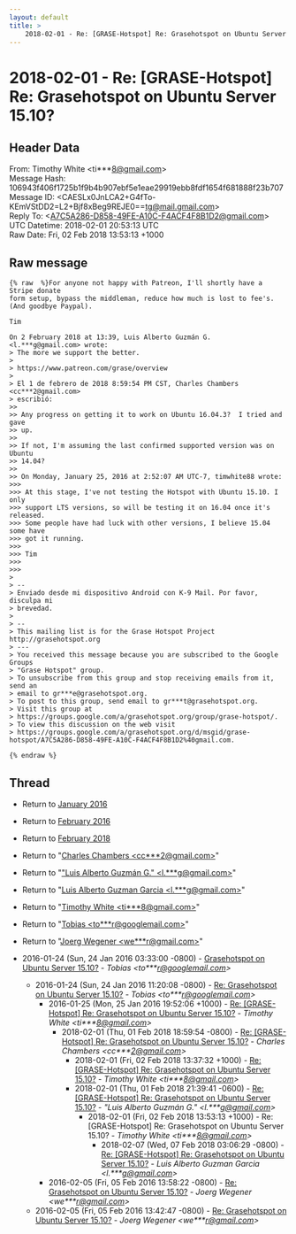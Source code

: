 ```yaml
---
layout: default
title: >
    2018-02-01 - Re: [GRASE-Hotspot] Re: Grasehotspot on Ubuntu Server 15.10?
---
```


# 2018-02-01 - Re: [GRASE-Hotspot] Re: Grasehotspot on Ubuntu Server 15.10?

## Header Data

From: Timothy White \<ti***8@gmail.com\><br>
Message Hash: 106943f406f1725b1f9b4b907ebf5e1eae29919ebb8fdf1654f681888f23b707<br>
Message ID: \<CAESLx0JnLCA2+G4fTo-KEmVStDD2=L2+Bjf8xBeg9REJE0==tg@mail.gmail.com\><br>
Reply To: \<A7C5A286-D858-49FE-A10C-F4ACF4F8B1D2@gmail.com\><br>
UTC Datetime: 2018-02-01 20:53:13 UTC<br>
Raw Date: Fri, 02 Feb 2018 13:53:13 +1000<br>

## Raw message

```
{% raw  %}For anyone not happy with Patreon, I'll shortly have a Stripe donate
form setup, bypass the middleman, reduce how much is lost to fee's.
(And goodbye Paypal).

Tim

On 2 February 2018 at 13:39, Luis Alberto Guzmán G.
<l.***g@gmail.com> wrote:
> The more we support the better.
>
> https://www.patreon.com/grase/overview
>
> El 1 de febrero de 2018 8:59:54 PM CST, Charles Chambers <cc***2@gmail.com>
> escribió:
>>
>> Any progress on getting it to work on Ubuntu 16.04.3?  I tried and gave
>> up.
>>
>> If not, I'm assuming the last confirmed supported version was on Ubuntu
>> 14.04?
>>
>> On Monday, January 25, 2016 at 2:52:07 AM UTC-7, timwhite88 wrote:
>>>
>>> At this stage, I've not testing the Hotspot with Ubuntu 15.10. I only
>>> support LTS versions, so will be testing it on 16.04 once it's released.
>>> Some people have had luck with other versions, I believe 15.04 some have
>>> got it running.
>>>
>>> Tim
>>>
>>>
>
> --
> Enviado desde mi dispositivo Android con K-9 Mail. Por favor, disculpa mi
> brevedad.
>
> --
> This mailing list is for the Grase Hotspot Project http://grasehotspot.org
> ---
> You received this message because you are subscribed to the Google Groups
> "Grase Hotspot" group.
> To unsubscribe from this group and stop receiving emails from it, send an
> email to gr***e@grasehotspot.org.
> To post to this group, send email to gr***t@grasehotspot.org.
> Visit this group at
> https://groups.google.com/a/grasehotspot.org/group/grase-hotspot/.
> To view this discussion on the web visit
> https://groups.google.com/a/grasehotspot.org/d/msgid/grase-hotspot/A7C5A286-D858-49FE-A10C-F4ACF4F8B1D2%40gmail.com.

{% endraw %}
```

## Thread

+ Return to [January 2016](/archive/2016/01)
+ Return to [February 2016](/archive/2016/02)
+ Return to [February 2018](/archive/2018/02)

+ Return to "[Charles Chambers <cc***2<span>@</span>gmail.com>](/authors/cc___2_at_gmail_com)"
+ Return to "["Luis Alberto Guzmán G." <l.***g<span>@</span>gmail.com>](/authors/l____g_at_gmail_com)"
+ Return to "[Luis Alberto Guzman Garcia <l.***g<span>@</span>gmail.com>](/authors/l____g_at_gmail_com)"
+ Return to "[Timothy White <ti***8<span>@</span>gmail.com>](/authors/ti___8_at_gmail_com)"
+ Return to "[Tobias <to***r<span>@</span>googlemail.com>](/authors/to___r_at_googlemail_com)"
+ Return to "[Joerg Wegener <we***r<span>@</span>gmail.com>](/authors/we___r_at_gmail_com)"

+ 2016-01-24 (Sun, 24 Jan 2016 03:33:00 -0800) - [Grasehotspot on Ubuntu Server 15.10?](/archive/2016/01/ad4749d2176569def3e5cfea97a2381f3cdcb17c31ee24bfe7cc654895124179) - _Tobias \<to***r@googlemail.com\>_
  + 2016-01-24 (Sun, 24 Jan 2016 11:20:08 -0800) - [Re: Grasehotspot on Ubuntu Server 15.10?](/archive/2016/01/1d6a9590132ea35b8ad3eeec88114ca1dfc89f15af92ce50e0f80849b16da0da) - _Tobias \<to***r@googlemail.com\>_
    + 2016-01-25 (Mon, 25 Jan 2016 19:52:06 +1000) - [Re: [GRASE-Hotspot] Re: Grasehotspot on Ubuntu Server 15.10?](/archive/2016/01/1fe9d179745f9654dd8729753aaec83bbf7782ee7255e568b3f8dca9bff53806) - _Timothy White \<ti***8@gmail.com\>_
      + 2018-02-01 (Thu, 01 Feb 2018 18:59:54 -0800) - [Re: [GRASE-Hotspot] Re: Grasehotspot on Ubuntu Server 15.10?](/archive/2018/02/9c948f28430baaa366399b74747f255f0028d300a9131b4a686976f6a8b06783) - _Charles Chambers \<cc***2@gmail.com\>_
        + 2018-02-01 (Fri, 02 Feb 2018 13:37:32 +1000) - [Re: [GRASE-Hotspot] Re: Grasehotspot on Ubuntu Server 15.10?](/archive/2018/02/9de1ea0b354783afd91622c395c6cf8338abacf3878f06f42bcde04f26bedb8d) - _Timothy White \<ti***8@gmail.com\>_
        + 2018-02-01 (Thu, 01 Feb 2018 21:39:41 -0600) - [Re: [GRASE-Hotspot] Re: Grasehotspot on Ubuntu Server 15.10?](/archive/2018/02/6f8c3c92c6b58d05e748e9c54050dbad529f66c2ed752fb5a8928111effd1af4) - _"Luis Alberto Guzmán G." \<l.***g@gmail.com\>_
          + 2018-02-01 (Fri, 02 Feb 2018 13:53:13 +1000) - Re: [GRASE-Hotspot] Re: Grasehotspot on Ubuntu Server 15.10? - _Timothy White \<ti***8@gmail.com\>_
            + 2018-02-07 (Wed, 07 Feb 2018 03:06:29 -0800) - [Re: [GRASE-Hotspot] Re: Grasehotspot on Ubuntu Server 15.10?](/archive/2018/02/f2345902de646af1609933a206071fd94695a4fb2151ace67f405287d99dfd5c) - _Luis Alberto Guzman Garcia \<l.***g@gmail.com\>_
    + 2016-02-05 (Fri, 05 Feb 2016 13:58:22 -0800) - [Re: Grasehotspot on Ubuntu Server 15.10?](/archive/2016/02/7d819d00e5a37545f493af82420c06f05a5165348c86286af0025247b625fd0e) - _Joerg Wegener \<we***r@gmail.com\>_
  + 2016-02-05 (Fri, 05 Feb 2016 13:42:47 -0800) - [Re: Grasehotspot on Ubuntu Server 15.10?](/archive/2016/02/76ec1af37d9784e70b79c118e9c35e5d326be08161753dbd534d5038a31156f7) - _Joerg Wegener \<we***r@gmail.com\>_

